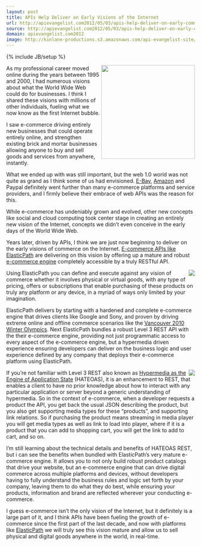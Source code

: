 ```yaml
---
layout: post
title: APIs Help Deliver on Early Visions of the Internet
url: http://apievangelist.com2012/05/03/apis-help-deliver-on-early-commerce-visions-of-the-internet/
source: http://apievangelist.com2012/05/03/apis-help-deliver-on-early-commerce-visions-of-the-internet/
domain: apievangelist.com2012
image: http://kinlane-productions.s3.amazonaws.com/api-evangelist-site/blog/elasticpath-logo.jpg
---
```

{% include JB/setup %}<p>
     <img src="http://kinlane-productions.s3.amazonaws.com/internet-commerce.jpg"  width="250" align="right" />
</p>
<p>
     As my professional career moved online during the years between 1995 and 2000, I had numerous visions about what the World Wide Web could do for businesses. I think I shared these visions with millions of other individuals, fueling what we now know as the first Internet bubble.
</p>
<p>
     I saw e-commerce driving entirely new businesses that could operate entirely online, and strengthen existing brick and mortar businesses allowing anyone to buy and sell goods and services from anywhere, instantly.
</p>
<p>
     What we ended up with was still important, but the web 1.0 world was not quite as grand as I think some of us had envisioned. <a title="E-Bay History of APIs" href="/2011/01/26/history-of-apis-ebay/">E-Bay</a>, <a title="Amazon History of APIs" href="/2011/01/28/history-of-apis-amazon-e-commerce/">Amazon</a> and Paypal definitely went further than many e-commerce platforms and service providers, and I firmly believe their embrace of web APIs was the reason for this.
</p>
<p>
     While e-commerce has undeniably grown and evolved, other new concepts like social and cloud computing took center stage in creating an entirely new vision of the Internet, concepts we didn’t even conceive in the early days of the World Wide Web.
</p>
<p>
     Years later, driven by APIs, I think we are just now beginning to deliver on the early visions of commerce on the Internet. <a title="E-commerce APIs like ElasticPath" href="http://www.elasticpath.com/">E-commerce APIs like ElasticPath</a> are delivering on this vision by offering up a mature and robust <a title="e-commerce engine" href="http://www.elasticpath.com/products/features">e-commerce engine</a> completely accessible by a truly RESTful API.
</p>
<p>
     <a href="http://www.elasticpath.com/" target="_blank"><img src="http://kinlane-productions.s3.amazonaws.com/api-evangelist/elasticpath/elasticpath-logo.jpg"  align="right" /></a>
</p>
<p>
     Using ElasticPath you can define and execute against any vision of commerce whether it involves physical or virtual goods, with any type of pricing, offers or subscriptions that enable purchasing of these products on truly any platform or any device, in a myriad of ways only limited by your imagination.
</p>
<p>
     ElasticPath delivers by starting with a hardened and complete e-commerce engine that drives clients like Google and Sony, and proven by driving extreme online and offline commerce scenarios like the <a title="Vancouver Winter Olympics" href="http://www.elasticpath.com/company/news/2007/vancouver-2010-olympics">Vancouver 2010 Winter Olympics</a>. Next ElasticPath bundles a robust Level 3 REST API with the their e-commerce engine, providing not just programmatic access to every aspect of the e-commerce engine, but a hypermedia driven experience ensuring developers can deliver on the business logic and user experience defined by any company that deploys their e-commerce platform using ElasticPath.
</p>
<p>
     <a href="http://www.elasticpath.com/" target="_blank"><img src="http://kinlane-productions.s3.amazonaws.com/api-evangelist/elasticpath/elasticpath-api.png"  align="right" /></a>
</p>
<p>
     If you’re not familiar with Level 3 REST also known as <a href="http://en.wikipedia.org/wiki/HATEOAS">Hypermedia as the Engine of Application State</a> (HATEOAS), it is an enhancement to REST, that enables a client to have no prior knowledge about how to interact with any particular application or server beyond a generic understanding of hypermedia. So in the context of e-commerce, when a developer requests a product the API, you get back the usual JSON describing the product, but you also get supporting media types for these “products”, and supporting link relations. So if purchasing the product means streaming in media player you will get media types as well as link to load into player, where if it is a product that you can add to shopping cart, you will get the link to add to cart, and so on.
</p>
<p>
     I’m still learning about the technical details and benefits of HATEOAS REST, but i can see the benefits when bundled with ElasticPath’s very mature e-commerce engine. It allows you to not only build robust product catalogs that drive your website, but an e-commerce engine that can drive digital commerce across multiple platforms and devices, without developers having to fully understand the business rules and logic set forth by your company, leaving them to do what they do best, while ensuring your products, information and brand are reflected wherever your conducting e-commerce.
</p>
<p>
     I guess e-commerce isn’t the only vision of the Internet, but it definitely is a large part of it, and I think APIs have been fueling the growth of e-commerce since the first part of the last decade, and now with platforms like <a title="ElasticPath" href="http://www.elasticpath.com/">ElasticPath</a> we will truly see this vision mature and allow us to sell physical and digital goods anywhere in the world, in real-time.
</p>
